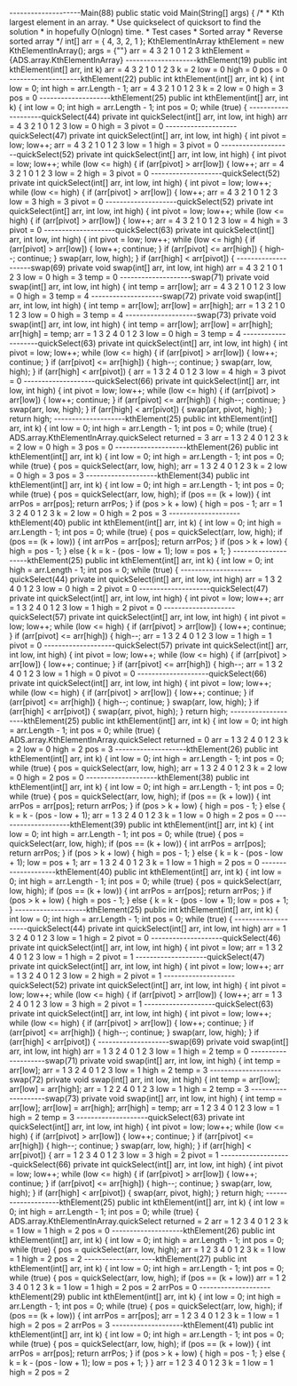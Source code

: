 ﻿--------------------Main(88)
public static void Main(String[] args)
{
    /*
     * Kth largest element in an array.
     * Use quickselect of quicksort to find the solution
     *  in hopefully O(nlogn) time.
     * Test cases
     * Sorted array
     * Reverse sorted array
     */
    int[] arr = { 4, 3, 2, 1 };
    KthElementInArray kthElement = 
        new KthElementInArray();
args =  {""}
arr = 
4	3	2	1
0	1	2	3
kthElement =  {ADS.array.KthElementInArray}
--------------------kthElement(19)
public int kthElement(int[] arr, int k)
arr = 
4	3	2	1
0	1	2	3
k =  2
low =  0
high =  0
pos =  0
--------------------kthElement(22)
public int kthElement(int[] arr, int k)
{
    int low = 0;
    int high = arr.Length - 1;
arr = 
4	3	2	1
0	1	2	3
k =  2
low =  0
high =  3
pos =  0
--------------------kthElement(25)
public int kthElement(int[] arr, int k)
{
    int low = 0;
    int high = arr.Length - 1;
    int pos = 0;
    while (true)
    {
--------------------quickSelect(44)
private int quickSelect(int[] arr, int low, int high)
arr = 
4	3	2	1
0	1	2	3
low =  0
high =  3
pivot =  0
--------------------quickSelect(47)
private int quickSelect(int[] arr, int low, int high)
{
    int pivot = low;
    low++;
arr = 
4	3	2	1
0	1	2	3
low =  1
high =  3
pivot =  0
--------------------quickSelect(52)
private int quickSelect(int[] arr, int low, int high)
{
    int pivot = low;
    low++;
    while (low <= high)
    {
        if (arr[pivot] > arr[low])
        {
            low++;
arr = 
4	3	2	1
0	1	2	3
low =  2
high =  3
pivot =  0
--------------------quickSelect(52)
private int quickSelect(int[] arr, int low, int high)
{
    int pivot = low;
    low++;
    while (low <= high)
    {
        if (arr[pivot] > arr[low])
        {
            low++;
arr = 
4	3	2	1
0	1	2	3
low =  3
high =  3
pivot =  0
--------------------quickSelect(52)
private int quickSelect(int[] arr, int low, int high)
{
    int pivot = low;
    low++;
    while (low <= high)
    {
        if (arr[pivot] > arr[low])
        {
            low++;
arr = 
4	3	2	1
0	1	2	3
low =  4
high =  3
pivot =  0
--------------------quickSelect(63)
private int quickSelect(int[] arr, int low, int high)
{
    int pivot = low;
    low++;
    while (low <= high)
    {
        if (arr[pivot] > arr[low])
        {
            low++;
            continue;
        }
        if (arr[pivot] <= arr[high])
        {
            high--;
            continue;
        }
        swap(arr, low, high);
    }
    if (arr[high] < arr[pivot])
    {
--------------------swap(69)
private void swap(int[] arr, int low, int high)
arr = 
4	3	2	1
0	1	2	3
low =  0
high =  3
temp =  0
--------------------swap(71)
private void swap(int[] arr, int low, int high)
{
    int temp = arr[low];
arr = 
4	3	2	1
0	1	2	3
low =  0
high =  3
temp =  4
--------------------swap(72)
private void swap(int[] arr, int low, int high)
{
    int temp = arr[low];
    arr[low] = arr[high];
arr = 
1	3	2	1
0	1	2	3
low =  0
high =  3
temp =  4
--------------------swap(73)
private void swap(int[] arr, int low, int high)
{
    int temp = arr[low];
    arr[low] = arr[high];
    arr[high] = temp;
arr = 
1	3	2	4
0	1	2	3
low =  0
high =  3
temp =  4
--------------------quickSelect(63)
private int quickSelect(int[] arr, int low, int high)
{
    int pivot = low;
    low++;
    while (low <= high)
    {
        if (arr[pivot] > arr[low])
        {
            low++;
            continue;
        }
        if (arr[pivot] <= arr[high])
        {
            high--;
            continue;
        }
        swap(arr, low, high);
    }
    if (arr[high] < arr[pivot])
    {
arr = 
1	3	2	4
0	1	2	3
low =  4
high =  3
pivot =  0
--------------------quickSelect(66)
private int quickSelect(int[] arr, int low, int high)
{
    int pivot = low;
    low++;
    while (low <= high)
    {
        if (arr[pivot] > arr[low])
        {
            low++;
            continue;
        }
        if (arr[pivot] <= arr[high])
        {
            high--;
            continue;
        }
        swap(arr, low, high);
    }
    if (arr[high] < arr[pivot])
    {
        swap(arr, pivot, high);
    }
    return high;
--------------------kthElement(25)
public int kthElement(int[] arr, int k)
{
    int low = 0;
    int high = arr.Length - 1;
    int pos = 0;
    while (true)
    {
ADS.array.KthElementInArray.quickSelect returned =  3
arr = 
1	3	2	4
0	1	2	3
k =  2
low =  0
high =  3
pos =  0
--------------------kthElement(26)
public int kthElement(int[] arr, int k)
{
    int low = 0;
    int high = arr.Length - 1;
    int pos = 0;
    while (true)
    {
        pos = quickSelect(arr, low, high);
arr = 
1	3	2	4
0	1	2	3
k =  2
low =  0
high =  3
pos =  3
--------------------kthElement(34)
public int kthElement(int[] arr, int k)
{
    int low = 0;
    int high = arr.Length - 1;
    int pos = 0;
    while (true)
    {
        pos = quickSelect(arr, low, high);
        if (pos == (k + low))
        {
            int arrPos = arr[pos];
            return arrPos;
        }
        if (pos > k + low)
        {
            high = pos - 1;
arr = 
1	3	2	4
0	1	2	3
k =  2
low =  0
high =  2
pos =  3
--------------------kthElement(40)
public int kthElement(int[] arr, int k)
{
    int low = 0;
    int high = arr.Length - 1;
    int pos = 0;
    while (true)
    {
        pos = quickSelect(arr, low, high);
        if (pos == (k + low))
        {
            int arrPos = arr[pos];
            return arrPos;
        }
        if (pos > k + low)
        {
            high = pos - 1;
        }
        else
        {
            k = k - (pos - low + 1);
            low = pos + 1;
        }
--------------------kthElement(25)
public int kthElement(int[] arr, int k)
{
    int low = 0;
    int high = arr.Length - 1;
    int pos = 0;
    while (true)
    {
--------------------quickSelect(44)
private int quickSelect(int[] arr, int low, int high)
arr = 
1	3	2	4
0	1	2	3
low =  0
high =  2
pivot =  0
--------------------quickSelect(47)
private int quickSelect(int[] arr, int low, int high)
{
    int pivot = low;
    low++;
arr = 
1	3	2	4
0	1	2	3
low =  1
high =  2
pivot =  0
--------------------quickSelect(57)
private int quickSelect(int[] arr, int low, int high)
{
    int pivot = low;
    low++;
    while (low <= high)
    {
        if (arr[pivot] > arr[low])
        {
            low++;
            continue;
        }
        if (arr[pivot] <= arr[high])
        {
            high--;
arr = 
1	3	2	4
0	1	2	3
low =  1
high =  1
pivot =  0
--------------------quickSelect(57)
private int quickSelect(int[] arr, int low, int high)
{
    int pivot = low;
    low++;
    while (low <= high)
    {
        if (arr[pivot] > arr[low])
        {
            low++;
            continue;
        }
        if (arr[pivot] <= arr[high])
        {
            high--;
arr = 
1	3	2	4
0	1	2	3
low =  1
high =  0
pivot =  0
--------------------quickSelect(66)
private int quickSelect(int[] arr, int low, int high)
{
    int pivot = low;
    low++;
    while (low <= high)
    {
        if (arr[pivot] > arr[low])
        {
            low++;
            continue;
        }
        if (arr[pivot] <= arr[high])
        {
            high--;
            continue;
        }
        swap(arr, low, high);
    }
    if (arr[high] < arr[pivot])
    {
        swap(arr, pivot, high);
    }
    return high;
--------------------kthElement(25)
public int kthElement(int[] arr, int k)
{
    int low = 0;
    int high = arr.Length - 1;
    int pos = 0;
    while (true)
    {
ADS.array.KthElementInArray.quickSelect returned =  0
arr = 
1	3	2	4
0	1	2	3
k =  2
low =  0
high =  2
pos =  3
--------------------kthElement(26)
public int kthElement(int[] arr, int k)
{
    int low = 0;
    int high = arr.Length - 1;
    int pos = 0;
    while (true)
    {
        pos = quickSelect(arr, low, high);
arr = 
1	3	2	4
0	1	2	3
k =  2
low =  0
high =  2
pos =  0
--------------------kthElement(38)
public int kthElement(int[] arr, int k)
{
    int low = 0;
    int high = arr.Length - 1;
    int pos = 0;
    while (true)
    {
        pos = quickSelect(arr, low, high);
        if (pos == (k + low))
        {
            int arrPos = arr[pos];
            return arrPos;
        }
        if (pos > k + low)
        {
            high = pos - 1;
        }
        else
        {
            k = k - (pos - low + 1);
arr = 
1	3	2	4
0	1	2	3
k =  1
low =  0
high =  2
pos =  0
--------------------kthElement(39)
public int kthElement(int[] arr, int k)
{
    int low = 0;
    int high = arr.Length - 1;
    int pos = 0;
    while (true)
    {
        pos = quickSelect(arr, low, high);
        if (pos == (k + low))
        {
            int arrPos = arr[pos];
            return arrPos;
        }
        if (pos > k + low)
        {
            high = pos - 1;
        }
        else
        {
            k = k - (pos - low + 1);
            low = pos + 1;
arr = 
1	3	2	4
0	1	2	3
k =  1
low =  1
high =  2
pos =  0
--------------------kthElement(40)
public int kthElement(int[] arr, int k)
{
    int low = 0;
    int high = arr.Length - 1;
    int pos = 0;
    while (true)
    {
        pos = quickSelect(arr, low, high);
        if (pos == (k + low))
        {
            int arrPos = arr[pos];
            return arrPos;
        }
        if (pos > k + low)
        {
            high = pos - 1;
        }
        else
        {
            k = k - (pos - low + 1);
            low = pos + 1;
        }
--------------------kthElement(25)
public int kthElement(int[] arr, int k)
{
    int low = 0;
    int high = arr.Length - 1;
    int pos = 0;
    while (true)
    {
--------------------quickSelect(44)
private int quickSelect(int[] arr, int low, int high)
arr = 
1	3	2	4
0	1	2	3
low =  1
high =  2
pivot =  0
--------------------quickSelect(46)
private int quickSelect(int[] arr, int low, int high)
{
    int pivot = low;
arr = 
1	3	2	4
0	1	2	3
low =  1
high =  2
pivot =  1
--------------------quickSelect(47)
private int quickSelect(int[] arr, int low, int high)
{
    int pivot = low;
    low++;
arr = 
1	3	2	4
0	1	2	3
low =  2
high =  2
pivot =  1
--------------------quickSelect(52)
private int quickSelect(int[] arr, int low, int high)
{
    int pivot = low;
    low++;
    while (low <= high)
    {
        if (arr[pivot] > arr[low])
        {
            low++;
arr = 
1	3	2	4
0	1	2	3
low =  3
high =  2
pivot =  1
--------------------quickSelect(63)
private int quickSelect(int[] arr, int low, int high)
{
    int pivot = low;
    low++;
    while (low <= high)
    {
        if (arr[pivot] > arr[low])
        {
            low++;
            continue;
        }
        if (arr[pivot] <= arr[high])
        {
            high--;
            continue;
        }
        swap(arr, low, high);
    }
    if (arr[high] < arr[pivot])
    {
--------------------swap(69)
private void swap(int[] arr, int low, int high)
arr = 
1	3	2	4
0	1	2	3
low =  1
high =  2
temp =  0
--------------------swap(71)
private void swap(int[] arr, int low, int high)
{
    int temp = arr[low];
arr = 
1	3	2	4
0	1	2	3
low =  1
high =  2
temp =  3
--------------------swap(72)
private void swap(int[] arr, int low, int high)
{
    int temp = arr[low];
    arr[low] = arr[high];
arr = 
1	2	2	4
0	1	2	3
low =  1
high =  2
temp =  3
--------------------swap(73)
private void swap(int[] arr, int low, int high)
{
    int temp = arr[low];
    arr[low] = arr[high];
    arr[high] = temp;
arr = 
1	2	3	4
0	1	2	3
low =  1
high =  2
temp =  3
--------------------quickSelect(63)
private int quickSelect(int[] arr, int low, int high)
{
    int pivot = low;
    low++;
    while (low <= high)
    {
        if (arr[pivot] > arr[low])
        {
            low++;
            continue;
        }
        if (arr[pivot] <= arr[high])
        {
            high--;
            continue;
        }
        swap(arr, low, high);
    }
    if (arr[high] < arr[pivot])
    {
arr = 
1	2	3	4
0	1	2	3
low =  3
high =  2
pivot =  1
--------------------quickSelect(66)
private int quickSelect(int[] arr, int low, int high)
{
    int pivot = low;
    low++;
    while (low <= high)
    {
        if (arr[pivot] > arr[low])
        {
            low++;
            continue;
        }
        if (arr[pivot] <= arr[high])
        {
            high--;
            continue;
        }
        swap(arr, low, high);
    }
    if (arr[high] < arr[pivot])
    {
        swap(arr, pivot, high);
    }
    return high;
--------------------kthElement(25)
public int kthElement(int[] arr, int k)
{
    int low = 0;
    int high = arr.Length - 1;
    int pos = 0;
    while (true)
    {
ADS.array.KthElementInArray.quickSelect returned =  2
arr = 
1	2	3	4
0	1	2	3
k =  1
low =  1
high =  2
pos =  0
--------------------kthElement(26)
public int kthElement(int[] arr, int k)
{
    int low = 0;
    int high = arr.Length - 1;
    int pos = 0;
    while (true)
    {
        pos = quickSelect(arr, low, high);
arr = 
1	2	3	4
0	1	2	3
k =  1
low =  1
high =  2
pos =  2
--------------------kthElement(27)
public int kthElement(int[] arr, int k)
{
    int low = 0;
    int high = arr.Length - 1;
    int pos = 0;
    while (true)
    {
        pos = quickSelect(arr, low, high);
        if (pos == (k + low))
arr = 
1	2	3	4
0	1	2	3
k =  1
low =  1
high =  2
pos =  2
arrPos =  0
--------------------kthElement(29)
public int kthElement(int[] arr, int k)
{
    int low = 0;
    int high = arr.Length - 1;
    int pos = 0;
    while (true)
    {
        pos = quickSelect(arr, low, high);
        if (pos == (k + low))
        {
            int arrPos = arr[pos];
arr = 
1	2	3	4
0	1	2	3
k =  1
low =  1
high =  2
pos =  2
arrPos =  3
--------------------kthElement(41)
public int kthElement(int[] arr, int k)
{
    int low = 0;
    int high = arr.Length - 1;
    int pos = 0;
    while (true)
    {
        pos = quickSelect(arr, low, high);
        if (pos == (k + low))
        {
            int arrPos = arr[pos];
            return arrPos;
        }
        if (pos > k + low)
        {
            high = pos - 1;
        }
        else
        {
            k = k - (pos - low + 1);
            low = pos + 1;
        }
    }
arr = 
1	2	3	4
0	1	2	3
k =  1
low =  1
high =  2
pos =  2